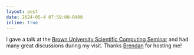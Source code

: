 ```yaml
---
layout: post
date: 2024-05-4 07:59:00-0400
inline: true
---
```


I gave a talk at the [Brown University Scientific Computing Seminar](https://sites.google.com/brown.edu/scicompseminar/home) and had many great discussions during my visit. Thanks [Brendan](https://brendankeith.github.io/) for hosting me!